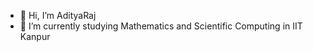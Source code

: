- 👋 Hi, I’m AdityaRaj
- 🌱 I’m currently studying Mathematics and Scientific Computing in IIT Kanpur

<!---
AdityaRajIITK/AdityaRajIITK is a ✨ special ✨ repository because its `README.md` (this file) appears on your GitHub profile.
You can click the Preview link to take a look at your changes.
--->
